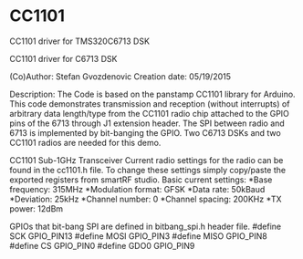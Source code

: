 # CC1101
CC1101 driver for TMS320C6713 DSK

CC1101 driver for C6713 DSK

(Co)Author: Stefan Gvozdenovic
Creation date: 05/19/2015

Description: The Code is based on the panstamp CC1101 library for Arduino. This code
demonstrates transmission and reception (without interrupts) of
arbitrary data length/type from the CC1101 radio chip attached to the
GPIO pins of the 6713 through J1 extension header. The SPI between radio
and 6713 is implemented by bit-banging the GPIO. Two C6713 DSKs and two CC1101
radios are needed for this demo.


CC1101 Sub-1GHz Transceiver
Current radio settings for the radio can be found in the cc1101.h file. To change these 
settings simply copy/paste the exported registers from smartRF studio.
Basic current settings:
                *Base frequency:     315MHz
                *Modulation format:  GFSK
                *Data rate:          50kBaud
                *Deviation:          25kHz
                *Channel number:     0
                *Channel spacing:    200KHz
                *TX power:           12dBm
                

GPIOs that bit-bang SPI are defined in bitbang_spi.h header file.
#define SCK		GPIO_PIN13
#define MOSI		GPIO_PIN3
#define MISO		GPIO_PIN8
#define CS		GPIO_PIN0
#define GDO0		GPIO_PIN9


